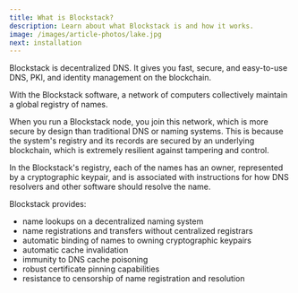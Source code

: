 ```yaml
---
title: What is Blockstack?
description: Learn about what Blockstack is and how it works.
image: /images/article-photos/lake.jpg
next: installation
---
```


Blockstack is decentralized DNS. It gives you fast, secure, and easy-to-use DNS, PKI, and identity management on the blockchain.

With the Blockstack software, a network of computers collectively maintain a global registry of names.

When you run a Blockstack node, you join this network, which is more secure by design than traditional DNS
or naming systems. This is because the system's registry and its records are secured by an underlying blockchain, which is extremely resilient against tampering and control.

In the Blockstack's registry, each of the names has an owner, represented by a cryptographic keypair, and is associated with instructions for how DNS resolvers and other software should resolve the name.

Blockstack provides:

- name lookups on a decentralized naming system
- name registrations and transfers without centralized registrars
- automatic binding of names to owning cryptographic keypairs
- automatic cache invalidation
- immunity to DNS cache poisoning
- robust certificate pinning capabilities
- resistance to censorship of name registration and resolution
